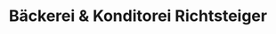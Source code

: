 ---
title: "Bäckerei & Konditorei Richtsteiger"
url: /muelsen/baeckerei-und-konditorei-richtsteiger/
shop: Bäckerei
---